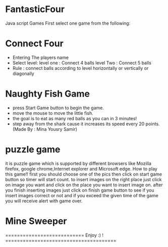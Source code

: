 # FantasticFour
Java script Games
First select one game from the following:

Connect Four 
=====================

- Entering The players name
- Select level:
		level one : Connect 4 balls
		level Two : Connect 5 balls 
- Rule :
		connect balls according to level horizontally or 			vertically or diagonally 
    
    
Naughty Fish Game 
=====================
- press Start Game button to begin the game. 
- move the mouse to move the little fish. 
- the goal is to eat as many red balls as you can in 3 minutes!
- step away from the shark cause it increases its speed every 20 points.
(Made By : Mina Yousry Samir)

puzzle game 
=====================

it is puzzle game which is supported by different browsers like Mozilla firefox, google chrome,Internet explorer and Microsoft edge. 
How to play this game!!
first you should choose one of the pics then click on start game button so timer will start count.
to insert images on the right place just click on image you want and click on the place you want to insert image on.
after you finish inserting images just click on finish game button to see if you insert images correct or not and
if you exceed the given time of the game you will receive alert with game over.
 
Mine Sweeper
=====================



=========================== Enjoy :) ! ====================================== 
